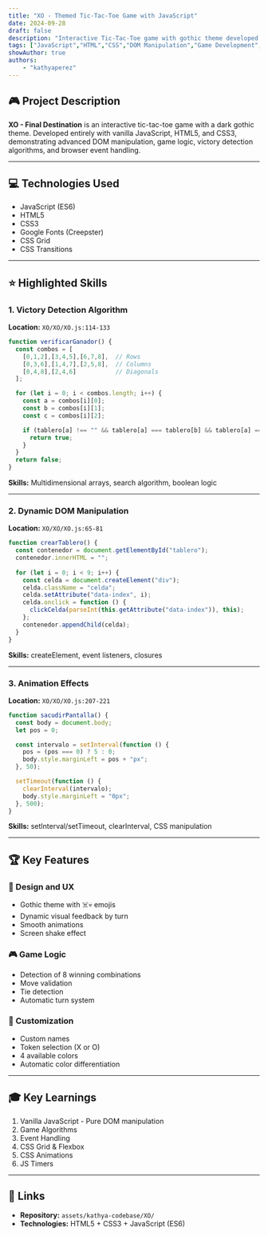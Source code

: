 ```yaml
---
title: "XO - Themed Tic-Tac-Toe Game with JavaScript"
date: 2024-09-28
draft: false
description: "Interactive Tic-Tac-Toe game with gothic theme developed with HTML5, CSS3, and vanilla JavaScript."
tags: ["JavaScript","HTML","CSS","DOM Manipulation","Game Development","Front-End","Algorithms"]
showAuthor: true
authors:
    - "kathyaperez"
---
```


## 🎮 Project Description

**XO - Final Destination** is an interactive tic-tac-toe game with a dark gothic theme. Developed entirely with vanilla JavaScript, HTML5, and CSS3, demonstrating advanced DOM manipulation, game logic, victory detection algorithms, and browser event handling.

---

## 💻 Technologies Used

- JavaScript (ES6)
- HTML5
- CSS3
- Google Fonts (Creepster)
- CSS Grid
- CSS Transitions

---

## ⭐ Highlighted Skills

### 1. Victory Detection Algorithm

**Location:** `XO/XO/XO.js:114-133`

```javascript
function verificarGanador() {
  const combos = [
    [0,1,2],[3,4,5],[6,7,8],  // Rows
    [0,3,6],[1,4,7],[2,5,8],  // Columns
    [0,4,8],[2,4,6]           // Diagonals
  ];

  for (let i = 0; i < combos.length; i++) {
    const a = combos[i][0];
    const b = combos[i][1];
    const c = combos[i][2];

    if (tablero[a] !== "" && tablero[a] === tablero[b] && tablero[a] === tablero[c]) {
      return true;
    }
  }
  return false;
}
```

**Skills:** Multidimensional arrays, search algorithm, boolean logic

---

### 2. Dynamic DOM Manipulation

**Location:** `XO/XO/XO.js:65-81`

```javascript
function crearTablero() {
  const contenedor = document.getElementById("tablero");
  contenedor.innerHTML = "";
  
  for (let i = 0; i < 9; i++) {
    const celda = document.createElement("div");
    celda.className = "celda";
    celda.setAttribute("data-index", i);
    celda.onclick = function () {
      clickCelda(parseInt(this.getAttribute("data-index")), this);
    };
    contenedor.appendChild(celda);
  }
}
```

**Skills:** createElement, event listeners, closures

---

### 3. Animation Effects

**Location:** `XO/XO/XO.js:207-221`

```javascript
function sacudirPantalla() {
  const body = document.body;
  let pos = 0;

  const intervalo = setInterval(function () {
    pos = (pos === 0) ? 5 : 0;
    body.style.marginLeft = pos + "px";
  }, 50);

  setTimeout(function () {
    clearInterval(intervalo);
    body.style.marginLeft = "0px";
  }, 500);
}
```

**Skills:** setInterval/setTimeout, clearInterval, CSS manipulation

---

## 🏆 Key Features

### 🎨 Design and UX
- Gothic theme with ☠️💀 emojis
- Dynamic visual feedback by turn
- Smooth animations
- Screen shake effect

### 🎮 Game Logic
- Detection of 8 winning combinations
- Move validation
- Tie detection
- Automatic turn system

### 👥 Customization
- Custom names
- Token selection (X or O)
- 4 available colors
- Automatic color differentiation

---

## 🎓 Key Learnings

1. Vanilla JavaScript - Pure DOM manipulation
2. Game Algorithms
3. Event Handling
4. CSS Grid & Flexbox
5. CSS Animations
6. JS Timers

---

## 🔗 Links

- **Repository:** `assets/kathya-codebase/XO/`
- **Technologies:** HTML5 + CSS3 + JavaScript (ES6)
